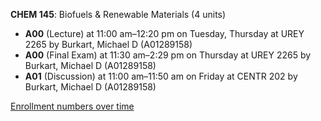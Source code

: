 **CHEM 145**: Biofuels & Renewable Materials (4 units)

- **A00** (Lecture) at 11:00 am–12:20 pm on Tuesday, Thursday at UREY 2265 by Burkart, Michael D (A01289158)
- **A00** (Final Exam) at 11:30 am–2:29 pm on Thursday at UREY 2265 by Burkart, Michael D (A01289158)
- **A01** (Discussion) at 11:00 am–11:50 am on Friday at CENTR 202 by Burkart, Michael D (A01289158)

[Enrollment numbers over time](./CHEM145.tsv)
